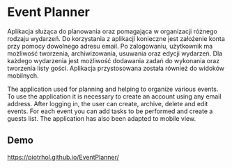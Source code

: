 # Event Planner

Aplikacja służąca do planowania oraz pomagająca w organizacji różnego rodzaju wydarzeń. Do korzystania z aplikacji konieczne jest założenie konta przy pomocy dowolnego adresu email. Po zalogowaniu, użytkownik ma możliwość tworzenia, archiwizowania, usuwania oraz edycji wydarzeń. Dla każdego wydarzenia jest możliwość dodawania zadań do wykonania oraz tworzenia listy gości. Aplikacja przystosowana została również do widoków mobilnych.

The application used for planning and helping to organize various events. To use the application it is necessary to create an account using any email address. After logging in, the user can create, archive, delete and edit events. For each event you can add tasks to be performed and create a guests list. The application has also been adapted to mobile view.

## Demo

https://piotrhol.github.io/EventPlanner/
